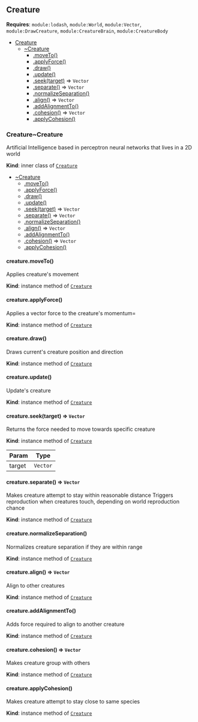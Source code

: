 <a name="module_Creature"></a>

## Creature
**Requires**: <code>module:lodash</code>, <code>module:World</code>, <code>module:Vector</code>, <code>module:DrawCreature</code>, <code>module:CreatureBrain</code>, <code>module:CreatureBody</code>  

* [Creature](#module_Creature)
    * [~Creature](#module_Creature..Creature)
        * [.moveTo()](#module_Creature..Creature+moveTo)
        * [.applyForce()](#module_Creature..Creature+applyForce)
        * [.draw()](#module_Creature..Creature+draw)
        * [.update()](#module_Creature..Creature+update)
        * [.seek(target)](#module_Creature..Creature+seek) ⇒ <code>Vector</code>
        * [.separate()](#module_Creature..Creature+separate) ⇒ <code>Vector</code>
        * [.normalizeSeparation()](#module_Creature..Creature+normalizeSeparation)
        * [.align()](#module_Creature..Creature+align) ⇒ <code>Vector</code>
        * [.addAlignmentTo()](#module_Creature..Creature+addAlignmentTo)
        * [.cohesion()](#module_Creature..Creature+cohesion) ⇒ <code>Vector</code>
        * [.applyCohesion()](#module_Creature..Creature+applyCohesion)

<a name="module_Creature..Creature"></a>

### Creature~Creature
Artificial Intelligence based in perceptron neural networks that lives in a 2D world

**Kind**: inner class of [<code>Creature</code>](#module_Creature)  

* [~Creature](#module_Creature..Creature)
    * [.moveTo()](#module_Creature..Creature+moveTo)
    * [.applyForce()](#module_Creature..Creature+applyForce)
    * [.draw()](#module_Creature..Creature+draw)
    * [.update()](#module_Creature..Creature+update)
    * [.seek(target)](#module_Creature..Creature+seek) ⇒ <code>Vector</code>
    * [.separate()](#module_Creature..Creature+separate) ⇒ <code>Vector</code>
    * [.normalizeSeparation()](#module_Creature..Creature+normalizeSeparation)
    * [.align()](#module_Creature..Creature+align) ⇒ <code>Vector</code>
    * [.addAlignmentTo()](#module_Creature..Creature+addAlignmentTo)
    * [.cohesion()](#module_Creature..Creature+cohesion) ⇒ <code>Vector</code>
    * [.applyCohesion()](#module_Creature..Creature+applyCohesion)

<a name="module_Creature..Creature+moveTo"></a>

#### creature.moveTo()
Applies creature's movement

**Kind**: instance method of [<code>Creature</code>](#module_Creature..Creature)  
<a name="module_Creature..Creature+applyForce"></a>

#### creature.applyForce()
Applies a vector force to the creature's momentum=

**Kind**: instance method of [<code>Creature</code>](#module_Creature..Creature)  
<a name="module_Creature..Creature+draw"></a>

#### creature.draw()
Draws current's creature position and direction

**Kind**: instance method of [<code>Creature</code>](#module_Creature..Creature)  
<a name="module_Creature..Creature+update"></a>

#### creature.update()
Update's creature

**Kind**: instance method of [<code>Creature</code>](#module_Creature..Creature)  
<a name="module_Creature..Creature+seek"></a>

#### creature.seek(target) ⇒ <code>Vector</code>
Returns the force needed to move towards specific creature

**Kind**: instance method of [<code>Creature</code>](#module_Creature..Creature)  

| Param | Type |
| --- | --- |
| target | <code>Vector</code> | 

<a name="module_Creature..Creature+separate"></a>

#### creature.separate() ⇒ <code>Vector</code>
Makes creature attempt to stay within reasonable distance
Triggers reproduction when creatures touch, depending on world reproduction chance

**Kind**: instance method of [<code>Creature</code>](#module_Creature..Creature)  
<a name="module_Creature..Creature+normalizeSeparation"></a>

#### creature.normalizeSeparation()
Normalizes creature separation if they are within range

**Kind**: instance method of [<code>Creature</code>](#module_Creature..Creature)  
<a name="module_Creature..Creature+align"></a>

#### creature.align() ⇒ <code>Vector</code>
Align to other creatures

**Kind**: instance method of [<code>Creature</code>](#module_Creature..Creature)  
<a name="module_Creature..Creature+addAlignmentTo"></a>

#### creature.addAlignmentTo()
Adds force required to align to another creature

**Kind**: instance method of [<code>Creature</code>](#module_Creature..Creature)  
<a name="module_Creature..Creature+cohesion"></a>

#### creature.cohesion() ⇒ <code>Vector</code>
Makes creature group with others

**Kind**: instance method of [<code>Creature</code>](#module_Creature..Creature)  
<a name="module_Creature..Creature+applyCohesion"></a>

#### creature.applyCohesion()
Makes creature attempt to stay close to same species

**Kind**: instance method of [<code>Creature</code>](#module_Creature..Creature)  
